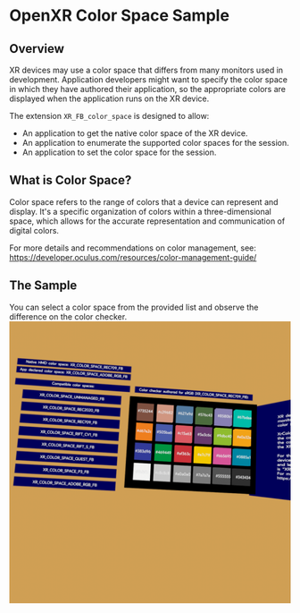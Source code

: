 # OpenXR Color Space Sample

## Overview
XR devices may use a color space that differs from many monitors used in development. Application developers might want to specify the color space in which they have authored their application, so the appropriate colors are displayed when the application runs on the XR device.

The extension `XR_FB_color_space` is designed to allow:
* An application to get the native color space of the XR device.
* An application to enumerate the supported color spaces for the session.
* An application to set the color space for the session.

## What is Color Space?
Color space refers to the range of colors that a device can represent and display. It's a specific organization of colors within a three-dimensional space, which allows for the accurate representation and communication of digital colors.

For more details and recommendations on color management, see: https://developer.oculus.com/resources/color-management-guide/

## The Sample
You can select a color space from the provided list and observe the difference on the color checker.
![Color Space Screen Shot](images/screen_shot.png)
